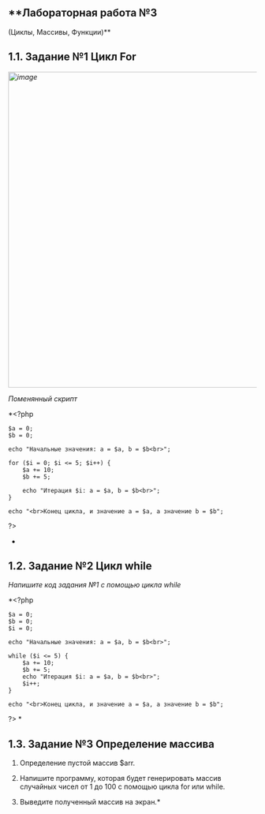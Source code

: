 ## **Лабораторная работа №3
(Циклы, Массивы, Функции)**

## **1.1. Задание №1 Цикл For**

*<img width="640" alt="image" src="https://github.com/2Vladimir2/php_lab3/assets/159247721/9216198e-79a2-411d-ac81-42da633693b1">*

*Поменянный скрипт*

*<?php

    $a = 0;
    $b = 0;

    echo "Начальные значения: a = $a, b = $b<br>";

    for ($i = 0; $i <= 5; $i++) {
        $a += 10;
        $b += 5;

        echo "Итерация $i: a = $a, b = $b<br>";
    }

    echo "<br>Конец цикла, и значение a = $a, а значение b = $b";
?>

*

## **1.2. Задание №2 Цикл while**

*Напишите код задания №1 с помощью цикла while*

*<?php

    $a = 0;
    $b = 0;
    $i = 0;

    echo "Начальные значения: a = $a, b = $b<br>";

    while ($i <= 5) {
        $a += 10;
        $b += 5;
        echo "Итерация $i: a = $a, b = $b<br>";
        $i++;
    }

    echo "<br>Конец цикла, и значение a = $a, а значение b = $b";
?>
*

## **1.3. Задание №3 Определение массива**

1. Определение пустой массив $arr.

2. Напишите программу, которая будет генерировать массив случайных чисел
от 1 до 100 с помощью цикла for или while.

3. Выведите полученный массив на экран.*
